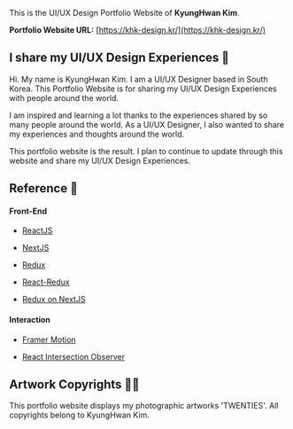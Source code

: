 This is the UI/UX Design Portfolio Website of **KyungHwan Kim**.

**Portfolio Website URL:**
[https://khk-design.kr/](https://khk-design.kr/)

## I share my UI/UX Design Experiences 🙌

Hi. My name is KyungHwan Kim. I am a UI/UX Designer based in South Korea. This Portfolio Website is for sharing my UI/UX Design Experiences with people around the world.

I am inspired and learning a lot thanks to the experiences shared by so many people around the world. As a UI/UX Designer, I also wanted to share my experiences and thoughts around the world.

This portfolio website is the result. I plan to continue to update through this website and share my UI/UX Design Experiences.

## Reference 🙏

#### Front-End

- [ReactJS](https://github.com/facebook/react)

- [NextJS](https://github.com/vercel/next.js/)

- [Redux](https://github.com/reduxjs/redux)

- [React-Redux](https://github.com/reduxjs/react-redux)

- [Redux on NextJS](https://github.com/vercel/next.js/tree/canary/examples/with-redux)

#### Interaction

- [Framer Motion](https://github.com/framer/motion)

- [React Intersection Observer](https://github.com/thebuilder/react-intersection-observer)

## Artwork Copyrights 👨‍⚖️

This portfolio website displays my photographic artworks 'TWENTIES'. All copyrights belong to KyungHwan Kim.
